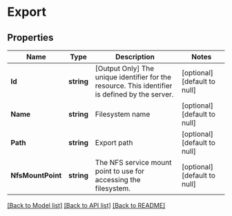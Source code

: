 # Export

## Properties
Name | Type | Description | Notes
------------ | ------------- | ------------- | -------------
**Id** | **string** | [Output Only] The unique identifier for the resource. This identifier is defined by the server. | [optional] [default to null]
**Name** | **string** | Filesystem name | [optional] [default to null]
**Path** | **string** | Export path | [optional] [default to null]
**NfsMountPoint** | **string** | The NFS service mount point to use for accessing the filesystem. | [optional] [default to null]

[[Back to Model list]](../README.md#documentation-for-models) [[Back to API list]](../README.md#documentation-for-api-endpoints) [[Back to README]](../README.md)


